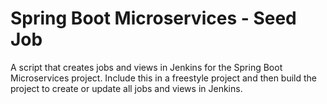 # Spring Boot Microservices - Seed Job

A script that creates jobs and views in Jenkins for the Spring Boot Microservices project. Include this in a freestyle project and
then build the project to create or update all jobs and views in Jenkins.
